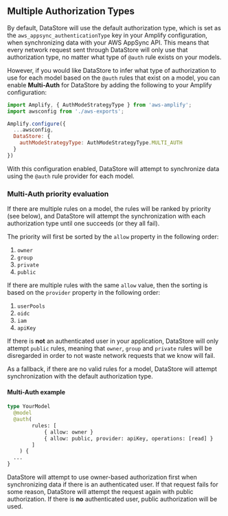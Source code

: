 ## Multiple Authorization Types

By default, DataStore will use the default authorization type, which is set as the `aws_appsync_authenticationType` key in your Amplify configuration, when synchronizing data with your AWS AppSync API. This means that every network request sent through DataStore will only use that authorization type, no matter what type of `@auth` rule exists on your models.

However, if you would like DataStore to infer what type of authorization to use for each model based on the `@auth` rules that exist on a model, you can enable **Multi-Auth** for DataStore by adding the following to your Amplify configuration:

```js
import Amplify, { AuthModeStrategyType } from 'aws-amplify';
import awsconfig from './aws-exports'; 

Amplify.configure({
  ...awsconfig,
  DataStore: {
    authModeStrategyType: AuthModeStrategyType.MULTI_AUTH
  }
})
```

With this configuration enabled, DataStore will attempt to synchronize data using the `@auth` rule provider for each model.

### Multi-Auth priority evaluation

If there are multiple rules on a model, the rules will be ranked by priority (see below), and DataStore will attempt the synchronization with each authorization type until one succeeds (or they all fail).

The priority will first be sorted by the `allow` property in the following order:
1. `owner`
2. `group`
3. `private`
4. `public`

If there are multiple rules with the same `allow` value, then the sorting is based on the `provider` property in the following order:
1. `userPools`
2. `oidc`
3. `iam`
4. `apiKey`

If there is **not** an authenticated user in your application, DataStore will only attempt `public` rules, meaning that `owner`, `group` and `private` rules will be disregarded in order to not waste network requests that we know will fail.

As a fallback, if there are no valid rules for a model, DataStore will attempt synchronization with the default authorization type.

#### Multi-Auth example

```graphql
type YourModel
  @model
  @auth(
		rules: [
			{ allow: owner }
			{ allow: public, provider: apiKey, operations: [read] }
		]
	) {
  ...
}
```
DataStore will attempt to use owner-based authorization first when synchronizing data if there is an authenticated user. If that request fails for some reason, DataStore will attempt the request again with public authorization. If there is **no** authenticated user, public authorization will be used.
